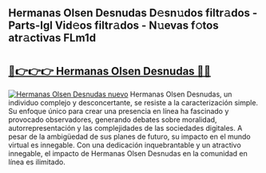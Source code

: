 ## Hermanas Olsen Desnudas D𝚎sn𝚞dos filtr𝚊dos - Parts-Igl Vid𝚎os filtr𝚊dos - N𝚞evas f𝚘tos atr𝚊ctivas FLm1d

# <h2><a href="http://mb4p2lf.tromn.icu/?c=Hermanas+Olsen+Desnudas">🔗👉👉👉 Hermanas Olsen Desnudas 🔗🔗</a></h2>

[![Hermanas Olsen Desnudas nuevo](https://i.imgur.com/pEAQMta.gif)](http://mb4p2lf.tromn.icu/?c=Hermanas+Olsen+Desnudas)
Hermanas Olsen Desnudas, un individuo complejo y desconcertante, se resiste a la caracterización simple. Su enfoque único para crear una presencia en línea ha fascinado y provocado observadores, generando debates sobre moralidad, autorrepresentación y las complejidades de las sociedades digitales. A pesar de la ambigüedad de sus planes de futuro, su impacto en el mundo virtual es innegable. Con una dedicación inquebrantable y un atractivo innegable, el impacto de Hermanas Olsen Desnudas en la comunidad en línea es ilimitado.
